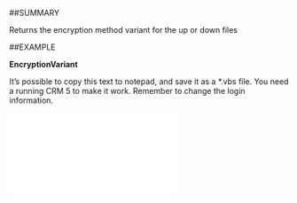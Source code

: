 

##SUMMARY

Returns the encryption method variant for the up or down files


##EXAMPLE

**EncryptionVariant**

It’s possible to copy this text to notepad, and save it as a *.vbs file. You need a running CRM 5 to make it work. Remember to change the login information.

![](../../Examples/vbs/SOTravelInfo.EncryptionVariant.vbs.txt)






